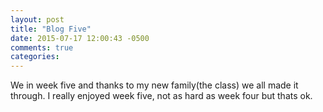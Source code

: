 ```yaml
---
layout: post
title: "Blog Five"
date: 2015-07-17 12:00:43 -0500
comments: true
categories: 
---
```

We in week five and thanks to my new family(the class) we all made it through. I really enjoyed week five, not as hard as week four but thats ok.